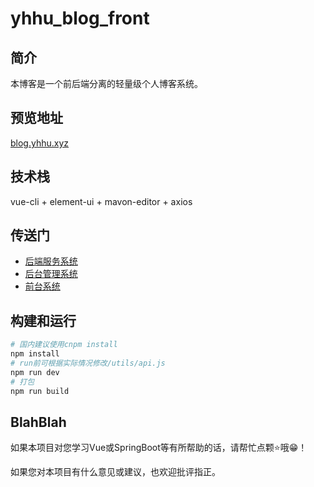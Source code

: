 # yhhu_blog_front

## 简介

本博客是一个前后端分离的轻量级个人博客系统。

## 预览地址

[blog.yhhu.xyz](http://blog.yhhu.xyz)

## 技术栈

vue-cli + element-ui + mavon-editor + axios

## 传送门

- [后端服务系统](https://github.com/yhuihu/blog-back)
- [后台管理系统](https://github.com/yhuihu/yhhu_blog_admin)
- [前台系统](https://github.com/yhuihu/yhhu_blog_front)

## 构建和运行

```bash
# 国内建议使用cnpm install
npm install
# run前可根据实际情况修改/utils/api.js
npm run dev
# 打包
npm run build
```

## BlahBlah

如果本项目对您学习Vue或SpringBoot等有所帮助的话，请帮忙点颗⭐哦😁！

如果您对本项目有什么意见或建议，也欢迎批评指正。
